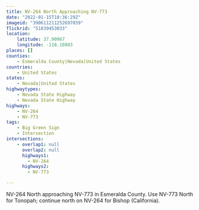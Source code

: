 ```yaml
---
title: NV-264 North Approaching NV-773
date: "2022-01-15T10:36:29Z"
imageid: "390611211252697059"
flickrid: "51839453033"
location:
    latitude: 37.90967
    longitude: -118.10883
places: []
counties:
    - Esmeralda County|Nevada|United States
countries:
    - United States
states:
    - Nevada|United States
highwaytypes:
    - Nevada State Highway
    - Nevada State Highway
highways:
    - NV-264
    - NV-773
tags:
    - Big Green Sign
    - Intersection
intersections:
    - overlap1: null
      overlap2: null
      highways1:
        - NV-264
      highways2:
        - NV-773

---
```

NV-264 North approaching NV-773 in Esmeralda County.  Use NV-773 North for Tonopah; continue north on NV-264 for Bishop (California).